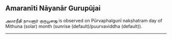 ## Amaranīti Nāyanār Gurupūjai
அமரநீதி நாயனார் குருபூஜை is observed on Pūrvaphalgunī nakṣhatram day of Mithuna (solar) month (sunrise (default)/puurvaviddha (default)).



---
